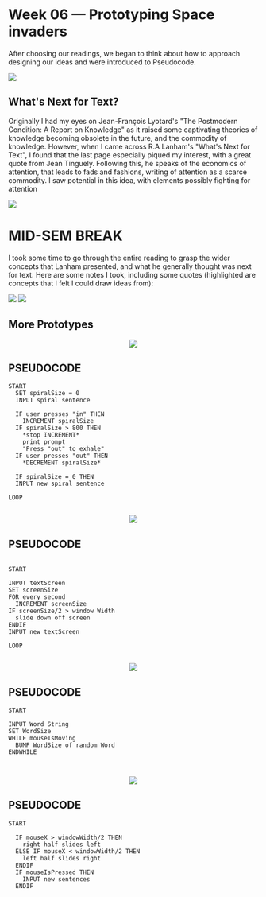 # Week 06 — Prototyping Space invaders

After choosing our readings, we began to think about how to approach designing our ideas and were introduced to Pseudocode.

<img src="IMG_20200827_115308.jpg">

## What's Next for Text?

Originally I had my eyes on Jean-François Lyotard's "The Postmodern Condition: A Report on Knowledge" as it raised some captivating theories of knowledge becoming obsolete in the future, and the commodity of knowledge. However, when I came across R.A Lanham's "What's Next for Text", I found that the last page especially piqued my interest, with a great quote from Jean Tinguely. Following this, he speaks of the economics of attention, that leads to fads and fashions, writing of attention as a scarce commodity. I saw potential in this idea, with elements possibly fighting for attention

<img src="Reading.png">

# MID-SEM BREAK

I took some time to go through the entire reading to grasp the wider concepts that Lanham presented, and what he generally thought was next for text. Here are some notes I took, including some quotes (highlighted are concepts that I felt I could draw ideas from):

<img src="ReadingNotes.jpg">
<img src="ReadingNotes2.jpg">

## More Prototypes
<p align ="center"><img src="PROTOTYPE1.gif"> </p>

## PSEUDOCODE
```
START
  SET spiralSize = 0
  INPUT spiral sentence
  
  IF user presses "in" THEN
    INCREMENT spiralSize
  IF spiralSize > 800 THEN
    *stop INCREMENT*
    print prompt
    "Press "out" to exhale"
  IF user presses "out" THEN
    *DECREMENT spiralSize*
    
  IF spiralSize = 0 THEN
  INPUT new spiral sentence
      
LOOP
      
```

<p align="center"><img src="PROTOTYPE2.gif"></p>

## PSEUDOCODE

```

START

INPUT textScreen
SET screenSize
FOR every second
  INCREMENT screenSize
IF screenSize/2 > window Width
  slide down off screen
ENDIF
INPUT new textScreen

LOOP


```
<p align="center"><img src="PROTOTYPE3.gif"></p>

## PSEUDOCODE

```
START

INPUT Word String
SET WordSize
WHILE mouseIsMoving
  BUMP WordSize of random Word
ENDWHILE

      
```
<p align="center"><img src="PROTOTYPE4.gif"></p>

## PSEUDOCODE

```
START 

  IF mouseX > windowWidth/2 THEN
    right half slides left
  ELSE IF mouseX < windowWidth/2 THEN
    left half slides right    
  ENDIF
  IF mouseIsPressed THEN
    INPUT new sentences
  ENDIF

      
```

